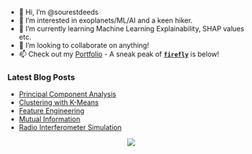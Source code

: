 - 👋 Hi, I’m @sourestdeeds
- 👀 I’m interested in exoplanets/ML/AI and a keen hiker.
- 🌱 I’m currently learning Machine Learning Explainability, SHAP values etc.
- 💞️ I’m looking to collaborate on anything!
- 📫 Check out my [Portfolio](https://github.com/sourestdeeds/dataSciencePortfolio) - A sneak peak of **[`firefly`](https://github.com/sourestdeeds/firefly)** is below!

<!---
sourestdeeds/sourestdeeds is a ✨ special ✨ repository because its `README.md` (this file) appears on your GitHub profile.
You can click the Preview link to take a look at your changes.
--->

### Latest Blog Posts
<!-- BLOG-POST-LIST:START -->
- [Principal Component Analysis](https://sourestdeeds.github.io/principal-component-analysis/)
- [Clustering with K-Means](https://sourestdeeds.github.io/clustering-with-k-means/)
- [Feature Engineering](https://sourestdeeds.github.io/feature-analysis/)
- [Mutual Information](https://sourestdeeds.github.io/mutual-information/)
- [Radio Interferometer Simulation](https://sourestdeeds.github.io/radio-interferometer-simulation/)
<!-- BLOG-POST-LIST:END -->

<p align="center">
  <img src="https://raw.githubusercontent.com/sourestdeeds/firefly/main/firefly/data/filter_0.png?token=ACSJ3D7C7KDFPAFUZD7RNULAK7E6A">
</p>
